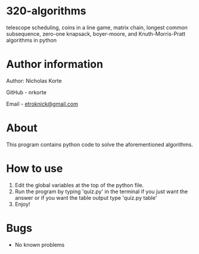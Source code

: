 # 320-algorithms
telescope scheduling, coins in a line game, matrix chain, longest common subsequence, zero-one knapsack, boyer-moore, and Knuth-Morris-Pratt algorithms in python

# Author information

Author: Nicholas Korte

GitHub - nrkorte

Email - etroknick@gmail.com

# About

This program contains python code to solve the aforementioned algorithms.

# How to use

1. Edit the global variables at the top of the python file.
2. Run the program by typing 'quiz.py' in the terminal if you just want the answer or if you want the table output type 'quiz.py table'
3. Enjoy!

# Bugs
 - No known problems
